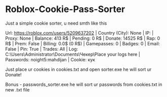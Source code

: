 # Roblox-Cookie-Pass-Sorter

Just a simple cookie sorter, u need smth like this

Url: https://roblox.com/users/5209637202 | Country (City): None | IP: | Proxy: None | Balance: 413 R$ | Pending: 0 R$ | Donate: 14525 R$ | Rap: 0 R$ | Prem: False | Billing: 0.0$ (0 R$) | Gamepasses: 0 | Badges: 0 | Email: False | Pin: True | Trades: All | Log: C:\Users\Administrator\Documents\Чекер\Place your logs here | Passwords: noight5:mahdijan | Cookie: кук

Just place ur cookies in cookies.txt and open sorter.exe he will sort ur Donate!

Bonus - passwords_sorter.exe he will sort ur passwords from cookies.txt in new .txt file
